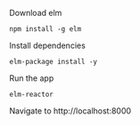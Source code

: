 Download elm

`npm install -g elm`

Install dependencies

`elm-package install -y`

Run the app

`elm-reactor`

Navigate to http://localhost:8000